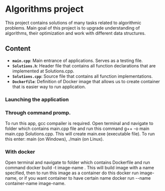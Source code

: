 # Algorithms project

This project contains solutions of many tasks related to algorithmic problems. Main goal of this project is to upgrade understanding of algorithms, their optimization and work with different data structures.

## Content

- **`main.cpp`**: Main entrance of applications. Serves as a testing file.
- **`Solutions.h`**: Header file that contains all function declarations that are implemented at Solutions.cpp.
- **`Solutions.cpp`**: Source file that contains all function implementations.
- **`Dockerfile`**: Definition of Docker image that allows us to create container that is easier way to run application.

### Launching the application

### Through command promp.

To run this app, gcc compailer is required.
Open terminal and navigate to folder which contains main.cpp file and run this command g++ -o main main.cpp Solutions.cpp.
This will create main.exe (executable file).
To run this enter: main (on Windows), ./main (on Linux).

### With docker

Open terminal and navigate to folder which contains Dockerfile and run command docker build -t image-name .
This will build image with a name specified, then to run this image as a container do this docker run image-name, or if you want container to have certain name docker run --name container-name image-name.
